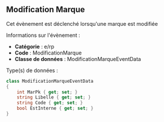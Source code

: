 ## <span id='modificationmarque'>Modification Marque</span>

Cet évènement est déclenché lorsqu'une marque est modifiée

Informations sur l'évènement : 

 - **Catégorie** : e/rp
 - **Code** : ModificationMarque
 - **Classe de données** : ModificationMarqueEventData

Type(s) de données :

```csharp
class ModificationMarqueEventData
{
	int MarPk { get; set; }
	string Libelle { get; set; }
	string Code { get; set; }
	bool EstInterne { get; set; }
}

```

